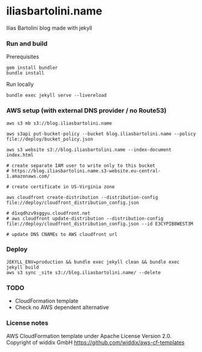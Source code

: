# iliasbartolini.name

Ilias Bartolini blog made with jekyll

### Run and build

Prerequisites
~~~
gem install bundler
bundle install
~~~

Run locally
~~~
bundle exec jekyll serve --livereload
~~~

### AWS setup (with external DNS provider / no Route53)
~~~
aws s3 mb s3://blog.iliasbartolini.name

aws s3api put-bucket-policy --bucket blog.iliasbartolini.name --policy file://deploy/bucket_policy.json

aws s3 website s3://blog.iliasbartolini.name --index-document index.html

# create separate IAM user to write only to this bucket
# https://blog.iliasbartolini.name.s3-website.eu-central-1.amazonaws.com/

# create certificate in US-Virginia zone

aws cloudfront create-distribution --distribution-config file://deploy/cloudfront_distribution_config.json

# d1xqdhzv9sggyu.cloudfront.net
# aws cloudfront update-distribution --distribution-config file://deploy/cloudfront_distribution_config.json --id E3CYPIB8WEST3M

# update DNS CNAMEs to AWS cloudfront url
~~~


### Deploy
~~~
JEKYLL_ENV=production && bundle exec jekyll clean && bundle exec jekyll build
aws s3 sync _site s3://blog.iliasbartolini.name/ --delete
~~~

### TODO
- CloudFormation template
- Check no AWS dependent alternative

### License notes
AWS CloudFormation template under Apache License Version 2.0.
Copyright of widdix GmbH
https://github.com/widdix/aws-cf-templates
